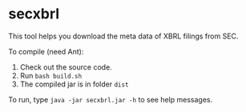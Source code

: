 secxbrl
=======

This tool helps you download the meta data of XBRL filings from SEC.

To compile (need Ant):

1. Check out the source code.
2. Run `bash build.sh`
3. The compiled jar is in folder `dist`

To run, type `java -jar secxbrl.jar -h` to see help messages.